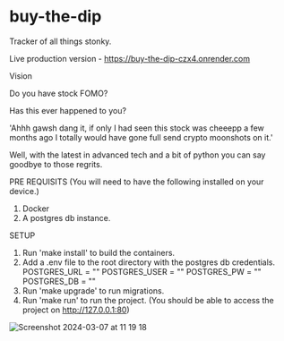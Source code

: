 # buy-the-dip
Tracker of all things stonky.

Live production version - https://buy-the-dip-czx4.onrender.com

Vision

Do you have stock FOMO?

Has this ever happened to you? 

'Ahhh gawsh dang it, if only I had seen this stock was cheeepp a few months ago I totally would have gone full send crypto moonshots on it.'

Well, with the latest in advanced tech and a bit of python you can say goodbye to those regrits.


PRE REQUISITS (You will need to have the following installed on your device.)

1. Docker
2. A postgres db instance.

SETUP

1. Run 'make install' to build the containers.
2. Add a .env file to the root directory with the postgres db credentials.
    POSTGRES_URL = ""
    POSTGRES_USER = ""
    POSTGRES_PW = ""
    POSTGRES_DB =  ""
2. Run 'make upgrade' to run migrations.
3. Run 'make run' to run the project. (You should be able to access the project on http://127.0.0.1:80)

![Screenshot 2024-03-07 at 11 19 18](https://github.com/JTerry96/buy-the-dip/assets/42044307/c6da96e4-2573-432c-b653-7dc00da42389)


